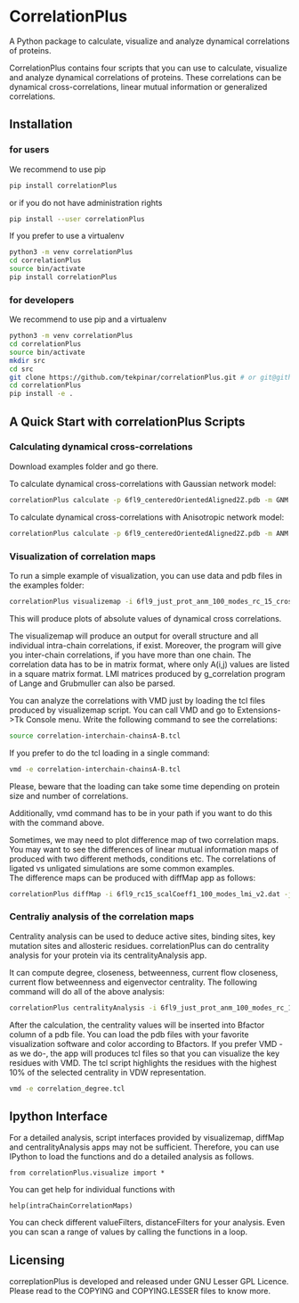 # CorrelationPlus

A Python package to calculate, visualize and analyze dynamical correlations of proteins.

CorrelationPlus contains four scripts that you can use to calculate, visualize
and analyze dynamical correlations of proteins. 
These correlations can be dynamical cross-correlations, linear mutual
information or generalized correlations. 

## Installation

### for users

We recommend to use pip
```bash
pip install correlationPlus
```

or if you do not have administration rights
```bash
pip install --user correlationPlus
```

If you prefer to use a virtualenv
```bash
python3 -m venv correlationPlus
cd correlationPlus
source bin/activate
pip install correlationPlus
```

### for developers

We recommend to use pip and a virtualenv
```bash
python3 -m venv correlationPlus
cd correlationPlus
source bin/activate
mkdir src
cd src
git clone https://github.com/tekpinar/correlationPlus.git # or git@github.com:tekpinar/correlationPlus.git
cd correlationPlus
pip install -e .
```

## A Quick Start with correlationPlus Scripts
### Calculating dynamical cross-correlations
Download examples folder and go there. 

To calculate dynamical cross-correlations with Gaussian network model:

```bash
correlationPlus calculate -p 6fl9_centeredOrientedAligned2Z.pdb -m GNM -o gnm-ndcc.dat
```

To calculate dynamical cross-correlations with Anisotropic network model:

```bash
correlationPlus calculate -p 6fl9_centeredOrientedAligned2Z.pdb -m ANM -o anm-ndcc.dat
```

### Visualization of correlation maps
To run a simple example of visualization, you can use data and pdb files in the examples folder:

```bash
correlationPlus visualizemap -i 6fl9_just_prot_anm_100_modes_rc_15_cross-correlations.txt -p 6fl9_centeredOrientedAligned2Z.pdb -t absndcc
```
This will produce plots of absolute values of dynamical cross correlations.

The visualizemap will produce an output for overall structure 
and all individual intra-chain correlations, if exist. Moreover, the program 
will give you inter-chain correlations, if you have more than one chain. 
The correlation data has to be in matrix format, where only A(i,j) values are 
listed in a square matrix format. LMI matrices produced by g_correlation 
program of Lange and Grubmuller can also be parsed. 

You can analyze the correlations with VMD just by loading the tcl files produced by 
visualizemap script. You can call VMD and go to Extensions->Tk Console menu. 
Write the following command to see the correlations:
```bash
source correlation-interchain-chainsA-B.tcl
```

If you prefer to do the tcl loading in a single command:
```bash
vmd -e correlation-interchain-chainsA-B.tcl
```
Please, beware that the loading can take some time depending on protein size
and number of correlations. 

Additionally, vmd command has to be in your path if you want to do this 
with the command above.
 
Sometimes, we may need to plot difference map of two correlation maps. 
You may want to see the differences of linear mutual information 
maps of produced with two different methods, conditions etc. The correlations
of ligated vs unligated simulations are some common examples.  
The difference maps can be produced with diffMap app as follows:  

```bash
correlationPlus diffMap -i 6fl9_rc15_scalCoeff1_100_modes_lmi_v2.dat -j zacharias_rc15_scalCoeff15_100_modes_lmi.dat -p 6fl9_centeredOrientedAligned2Z.pdb -t lmi
```

### Centraliy analysis of the correlation maps
Centrality analysis can be used to deduce active sites, binding sites, 
key mutation sites and allosteric residues. 
correlationPlus can do centrality analysis for your protein
via its centralityAnalysis app.

It can compute degree, closeness, betweenness, current flow closeness, 
current flow betweenness and eigenvector centrality. The following command 
will do all of the above analysis:

```bash
correlationPlus centralityAnalysis -i 6fl9_just_prot_anm_100_modes_rc_15_cross-correlations.txt -p 6fl9_centeredOrientedAligned2Z.pdb -t absndcc
```
After the calculation, the centrality values will be inserted into Bfactor
 column of a pdb file. You can load the pdb files with your favorite visualization 
software and color according to Bfactors. If you prefer VMD - as we do-, 
the app will produces tcl files so that you can visualize the key residues with VMD.
The tcl script highlights the residues with the highest 10% of the selected centrality
in VDW representation.

```bash
vmd -e correlation_degree.tcl
```

## Ipython Interface
For a detailed analysis, script interfaces provided by visualizemap, diffMap and 
centralityAnalysis apps may not be sufficient. Therefore, you can use IPython 
to load the functions and do a detailed analysis as follows. 

```
from correlationPlus.visualize import *
```
 

You can get help for individual functions with

```
help(intraChainCorrelationMaps) 

```
You can check different valueFilters, distanceFilters for your analysis. 
Even you can scan a range of values by calling the functions in a 
loop. 

## Licensing

correplationPlus is developed and released under GNU Lesser GPL Licence. 
Please read to the COPYING and COPYING.LESSER files to know more. 